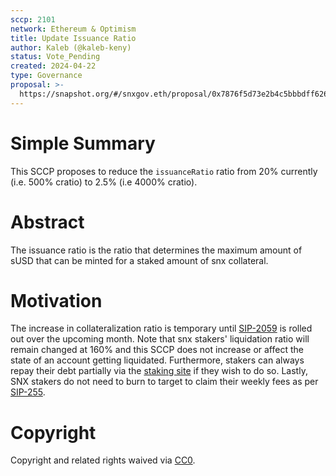 ```yaml
---
sccp: 2101
network: Ethereum & Optimism
title: Update Issuance Ratio
author: Kaleb (@kaleb-keny)
status: Vote_Pending
created: 2024-04-22
type: Governance
proposal: >-
  https://snapshot.org/#/snxgov.eth/proposal/0x7876f5d73e2b4c5bbbdff6269393b77b800226cf3f3e998d2d8d6b8bec8f825c
---
```


# Simple Summary

This SCCP proposes to reduce the `issuanceRatio` ratio from 20% currently (i.e. 500% cratio) to 2.5% (i.e 4000% cratio).

# Abstract

The issuance ratio is the ratio that determines the maximum amount of sUSD that can be minted for a staked amount of snx collateral.

# Motivation

The increase in collateralization ratio is temporary until [SIP-2059](https://sips.synthetix.io/sips/sip-2059) is rolled out over the upcoming month. Note that snx stakers' liquidation ratio will remain  changed at 160% and this SCCP does not increase or affect the state of an account getting liquidated. Furthermore, stakers can always repay their debt partially via the [staking site](https://staking.synthetix.io/burn) if they wish to do so. Lastly, SNX stakers do not need to burn to target to claim their weekly fees as per [SIP-255](https://sips.synthetix.io/sips/sip-255/).

# Copyright

Copyright and related rights waived via [CC0](https://creativecommons.org/publicdomain/zero/1.0/).



